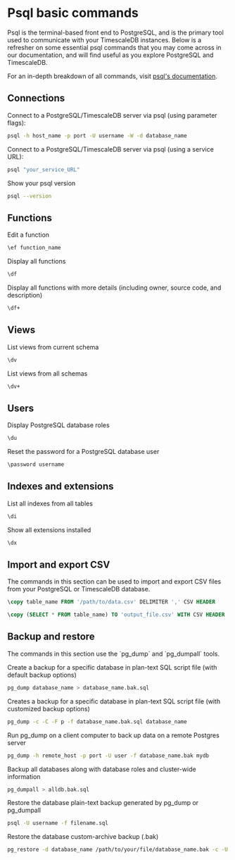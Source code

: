 # Psql basic commands

Psql is the terminal-based front end to PostgreSQL, and is the primary tool used
to communicate with your TimescaleDB instances. Below is a refresher on some essential
psql commands that you may come across in our documentation, and will find useful
as you explore PostgreSQL and TimescaleDB.

For an in-depth breakdown of all commands, visit [psql's documentation](https://www.postgresql.org/docs/13/app-psql.html).

## Connections

Connect to a PostgreSQL/TimescaleDB server via psql (using parameter flags):

```bash
psql -h host_name -p port -U username -W -d database_name
```

Connect to a PostgreSQL/TimescaleDB server via psql (using a service URL):

```bash
psql "your_service_URL"
```

Show your psql version
```bash
psql --version
```

## Functions

Edit a function

```bash
\ef function_name
```

Display all functions

```bash
\df
```

Display all functions with more details (including owner, source code, and description)
```bash
\df+
```

## Views

List views from current schema

```bash
\dv
```

List views from all schemas
```bash
\dv+
```

## Users

Display PostgreSQL database roles
```bash
\du
```

Reset the password for a PostgreSQL database user
```bash
\password username
```

## Indexes and extensions

List all indexes from all tables

```bash
\di
```

Show all extensions installed
```bash
\dx
```

## Import and export CSV
The commands in this section can be used to import and export CSV files from your PostgreSQL or TimescaleDB database.

<terminal>

<tab label="Import">

```sql
\copy table_name FROM '/path/to/data.csv' DELIMITER ',' CSV HEADER
```

</tab>

<tab label="Export">

```sql
\copy (SELECT * FROM table_name) TO 'output_file.csv' WITH CSV HEADER

```

</tab>

</terminal>

## Backup and restore

<highlight type="note">
The commands in this section use the `pg_dump` and `pg_dumpall` tools.
</highlight>

Create a backup for a specific database in plan-text SQL script file
   (with default backup options)

```bash
pg_dump database_name > database_name.bak.sql
```

Creates a backup for a specific database in plan-text SQL script file (with customized backup options)

```bash
pg_dump -c -C -F p -f database_name.bak.sql database_name
```

Run pg_dump on a client computer to back up data on a remote Postgres server

```bash
pg_dump -h remote_host -p port -U user -f database_name.bak mydb
```

Backup all databases along with database roles and cluster-wide information

```bash
pg_dumpall > alldb.bak.sql
```

Restore the database plain-text backup generated by pg_dump or pg_dumpall

```bash
psql -U username -f filename.sql
```

Restore the database custom-archive backup (.bak)

```bash
pg_restore -d database_name /path/to/your/file/database_name.bak -c -U database_user
```
